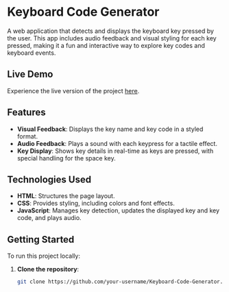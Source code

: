 # Keyboard Code Generator

A web application that detects and displays the keyboard key pressed by the user. This app includes audio feedback and visual styling for each key pressed, making it a fun and interactive way to explore key codes and keyboard events.

## Live Demo

Experience the live version of the project [here](https://aakashr11111001111.github.io/Keyboard-Code-Generator/).

## Features

- **Visual Feedback**: Displays the key name and key code in a styled format.
- **Audio Feedback**: Plays a sound with each keypress for a tactile effect.
- **Key Display**: Shows key details in real-time as keys are pressed, with special handling for the space key.

## Technologies Used

- **HTML**: Structures the page layout.
- **CSS**: Provides styling, including colors and font effects.
- **JavaScript**: Manages key detection, updates the displayed key and key code, and plays audio.

## Getting Started

To run this project locally:

1. **Clone the repository**:
   ```bash
   git clone https://github.com/your-username/Keyboard-Code-Generator.git
   ```
